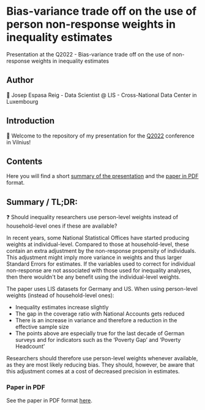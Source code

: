 # Bias-variance trade off on the use of person non-response weights in inequality estimates
Presentation at the Q2022 - Bias-variance trade off on the use of non-response weights in inequality estimates

## Author
:man: Josep Espasa Reig - Data Scientist @ LIS - Cross-National Data  Center in Luxembourg

## Introduction
:wave: Welcome to the repository of my presentation for the [Q2022](https://q2022.stat.gov.lt/lt/) conference in Vilnius!

## Contents
Here you will find a short [summary of the presentation](#summary--tldr) and the [paper in PDF]("https://github.com/JosepER/Q2022_use_nonresponse_weights/blob/main/presentation/person_nonresponse_inequality.pdf") format.

## Summary / TL;DR:
:question: Should inequality researchers use person-level weights instead of household-level ones if these are available? 

In recent years, some National Statistical Offices have started producing weights at individual-level. Compared to those at household-level, these contain an extra 
adjustment by the non-response propensity of individuals. This adjustment might imply more variance in weights and thus larger Standard Errors for estimates. If the variables used to correct for individual non-response are not associated with those used for inequality analyses, then there wouldn't be any benefit using the individual-level weights.

The paper uses LIS datasets for Germany and US. When using person-level weights (instead of household-level ones):
* Inequality estimates increase slightly
* The gap in the coverage ratio with National Accounts gets reduced
* There is an increase in variance and therefore a reduction in the effective sample size
* The points above are especially true for the last decade of German surveys and for indicators such as the ‘Poverty Gap’ and ‘Poverty Headcount’ 

Researchers should therefore use person-level weights whenever available, as they are most likely reducing bias. They should, however, be aware that this adjustment comes at a cost of decreased precision in estimates.

### Paper in PDF
See the paper in PDF format [here]("https://github.com/JosepER/Q2022_use_nonresponse_weights/blob/main/presentation/person_nonresponse_inequality.pdf").
